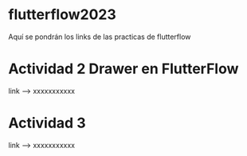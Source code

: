 # flutterflow2023
Aquí se pondrán los links de las practicas de flutterflow

# Actividad 2 Drawer en FlutterFlow
link --> xxxxxxxxxxx

# Actividad 3 
link --> xxxxxxxxxxx

